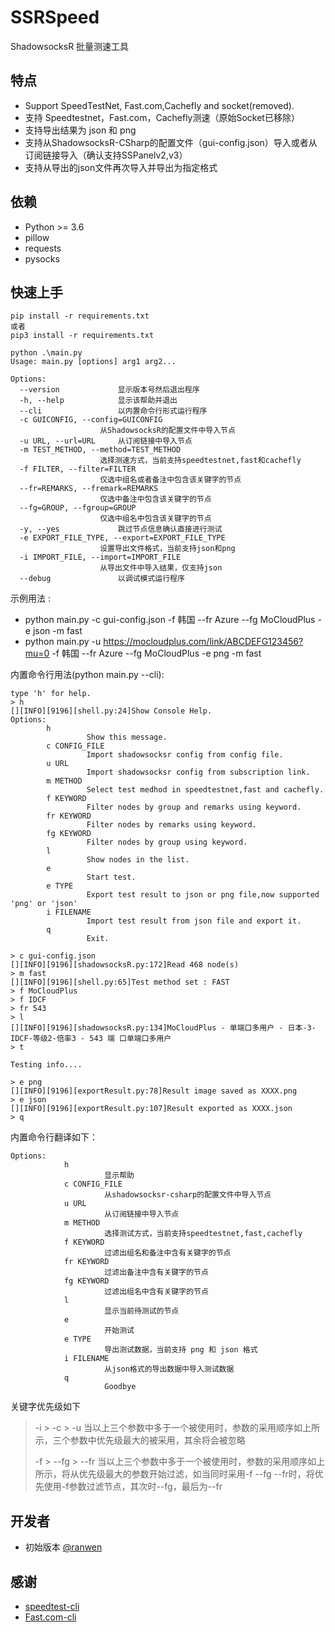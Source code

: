

# SSRSpeed
ShadowsocksR 批量测速工具

## 特点

 - Support SpeedTestNet, Fast.com,Cachefly and socket(removed).
 - 支持 Speedtestnet，Fast.com，Cachefly测速（原始Socket已移除）
 - 支持导出结果为 json 和 png
 - 支持从ShadowsocksR-CSharp的配置文件（gui-config.json）导入或者从订阅链接导入（确认支持SSPanelv2,v3）
 - 支持从导出的json文件再次导入并导出为指定格式

## 依赖

 - Python >= 3.6
 - pillow
 - requests
 - pysocks


## 快速上手

    pip install -r requirements.txt
    或者
    pip3 install -r requirements.txt

    python .\main.py
    Usage: main.py [options] arg1 arg2...

    Options:
      --version             显示版本号然后退出程序
      -h, --help            显示该帮助并退出
      --cli					以内置命令行形式运行程序
      -c GUICONFIG, --config=GUICONFIG
                        从ShadowsocksR的配置文件中导入节点
      -u URL, --url=URL     从订阅链接中导入节点
      -m TEST_METHOD, --method=TEST_METHOD
                        选择测速方式，当前支持speedtestnet,fast和cachefly
      -f FILTER, --filter=FILTER
	                    仅选中组名或者备注中包含该关键字的节点
      --fr=REMARKS, --fremark=REMARKS
                        仅选中备注中包含该关键字的节点
      --fg=GROUP, --fgroup=GROUP
                        仅选中组名中包含该关键字的节点
      -y, --yes             跳过节点信息确认直接进行测试
      -e EXPORT_FILE_TYPE, --export=EXPORT_FILE_TYPE
                        设置导出文件格式，当前支持json和png
      -i IMPORT_FILE, --import=IMPORT_FILE
                        从导出文件中导入结果，仅支持json
      --debug               以调试模式运行程序

示例用法 :
 - python main.py  -c gui-config.json  -f 韩国 --fr Azure --fg MoCloudPlus -e json -m fast
 - python main.py -u https://mocloudplus.com/link/ABCDEFG123456?mu=0 -f 韩国 --fr Azure --fg MoCloudPlus -e png -m fast

内置命令行用法(python main.py --cli):

    type 'h' for help.
    > h
    [][INFO][9196][shell.py:24]Show Console Help.
    Options:
            h
                     Show this message.
            c CONFIG_FILE
                     Import shadowsocksr config from config file.
            u URL
                     Import shadowsocksr config from subscription link.
            m METHOD
                     Select test medhod in speedtestnet,fast and cachefly.
            f KEYWORD
                     Filter nodes by group and remarks using keyword.
            fr KEYWORD
                     Filter nodes by remarks using keyword.
            fg KEYWORD
                     Filter nodes by group using keyword.
            l
                     Show nodes in the list.
            e
                     Start test.
            e TYPE
                     Export test result to json or png file,now supported 'png' or 'json'
            i FILENAME
                     Import test result from json file and export it.
            q
                     Exit.
    
    > c gui-config.json
    [][INFO][9196][shadowsocksR.py:172]Read 468 node(s)
    > m fast
    [][INFO][9196][shell.py:65]Test method set : FAST
    > f MoCloudPlus
    > f IDCF
    > fr 543
    > l
    [][INFO][9196][shadowsocksR.py:134]MoCloudPlus - 单端口多用户 - 日本-3-IDCF-等级2-倍率3 - 543 端 口单端口多用户
    > t
    
    Testing info....
    
    > e png
    [][INFO][9196][exportResult.py:78]Result image saved as XXXX.png
    > e json
    [][INFO][9196][exportResult.py:107]Result exported as XXXX.json
    > q

内置命令行翻译如下：

    Options:
                h
                         显示帮助
                c CONFIG_FILE
                         从shadowsocksr-csharp的配置文件中导入节点
                u URL
                         从订阅链接中导入节点
                m METHOD
                         选择测试方式，当前支持speedtestnet,fast,cachefly
                f KEYWORD
                         过滤出组名和备注中含有关键字的节点
                fr KEYWORD
                         过滤出备注中含有关键字的节点
                fg KEYWORD
                         过滤出组名中含有关键字的节点
                l
                         显示当前待测试的节点
                e
                         开始测试
                e TYPE
                         导出测试数据，当前支持 png 和 json 格式
                i FILENAME
                         从json格式的导出数据中导入测试数据
                q
                         Goodbye

关键字优先级如下
>  -i > -c > -u
>  当以上三个参数中多于一个被使用时，参数的采用顺序如上所示，三个参数中优先级最大的被采用，其余将会被忽略
>  
>  -f > --fg > --fr
>  当以上三个参数中多于一个被使用时，参数的采用顺序如上所示，将从优先级最大的参数开始过滤，如当同时采用-f --fg --fr时，将优先使用-f参数过滤节点，其次时--fg，最后为--fr


## 开发者

 - 初始版本 [@ranwen](https://github.com/ranwen)

## 感谢
 - [speedtest-cli](https://github.com/sivel/speedtest-cli)
 - [Fast.com-cli](https://github.com/nkgilley/fast.com)
